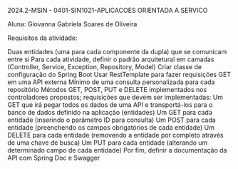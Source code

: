 2024.2-MSIN - 0401-SIN1021-APLICACOES ORIENTADA A SERVICO

Aluna: Giovanna Gabriela Soares de Oliveira

Requisitos da atividade:

Duas entidades (uma para cada componente da dupla) que se comunicam entre si
Para cada atividade, definir o padrão arquitetural em camadas (Controller, Service, Exception, Repository, Model)
Criar classe de configuração do Spring Boot
Usar RestTemplate para fazer requisições GET em uma API externa
Mínimo de uma consulta personalizada para cada repositório
Métodos GET, POST, PUT e DELETE implementados nos controladores propostos; requisições que devem ser implementadas:
Um GET que irá pegar todos os dados de uma API e transportá-los para o banco de dados definido na aplicação (entidades)
Um GET para cada entidade (inserindo o parâmetro ID para consulta)
Um POST para cada entidade (preenchendo os campos obrigatórios de cada entidade)
Um DELETE para cada entidade (removendo a entidade por completo através de uma chave de busca)
Um PUT para cada entidade (alterando um determinado campo de cada entidade)
Por fim, definir a documentação da API com Spring Doc e Swagger
